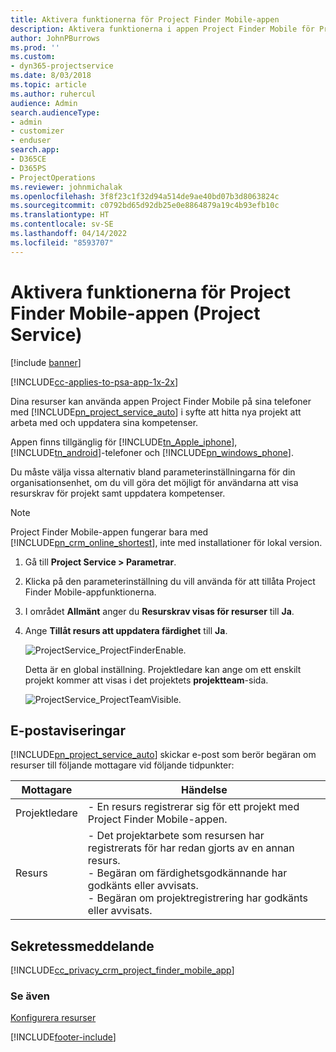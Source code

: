 ```yaml
---
title: Aktivera funktionerna för Project Finder Mobile-appen
description: Aktivera funktionerna i appen Project Finder Mobile för Project Service
author: JohnPBurrows
ms.prod: ''
ms.custom:
- dyn365-projectservice
ms.date: 8/03/2018
ms.topic: article
ms.author: ruhercul
audience: Admin
search.audienceType:
- admin
- customizer
- enduser
search.app:
- D365CE
- D365PS
- ProjectOperations
ms.reviewer: johnmichalak
ms.openlocfilehash: 3f8f23c1f32d94a514de9ae40bd07b3d8063824c
ms.sourcegitcommit: c0792bd65d92db25e0e8864879a19c4b93efb10c
ms.translationtype: HT
ms.contentlocale: sv-SE
ms.lasthandoff: 04/14/2022
ms.locfileid: "8593707"
---
```

# <a name="enable-project-finder-mobile-app-features-project-service"></a>Aktivera funktionerna för Project Finder Mobile-appen (Project Service)

[!include [banner](../includes/psa-now-project-operations.md)]

[!INCLUDE[cc-applies-to-psa-app-1x-2x](../includes/cc-applies-to-psa-app-1x-2x.md)]

Dina resurser kan använda appen Project Finder Mobile på sina telefoner med [!INCLUDE[pn_project_service_auto](../includes/pn-project-service-auto.md)] i syfte att hitta nya projekt att arbeta med och uppdatera sina kompetenser.  
  
 Appen finns tillgänglig för [!INCLUDE[tn_Apple_iphone](../includes/tn-apple-iphone.md)], [!INCLUDE[tn_android](../includes/tn-android.md)]-telefoner och [!INCLUDE[pn_windows_phone](../includes/pn-windows-phone.md)].  
    
 Du måste välja vissa alternativ bland parameterinställningarna för din organisationsenhet, om du vill göra det möjligt för användarna att visa resurskrav för projekt samt uppdatera kompetenser.
  
> [!NOTE]
>  Project Finder Mobile-appen fungerar bara med [!INCLUDE[pn_crm_online_shortest](../includes/pn-crm-online-shortest.md)], inte med installationer för lokal version.  
  
1. Gå till **Project Service > Parametrar**.  
  
2. Klicka på den parameterinställning du vill använda för att tillåta Project Finder Mobile-appfunktionerna.  
  
3. I området **Allmänt** anger du **Resurskrav visas för resurser** till **Ja**.  
  
4. Ange **Tillåt resurs att uppdatera färdighet** till **Ja**.  
  
   ![ProjectService_ProjectFinderEnable.](../psa/media/project-service-project-finder-enable.png "ProjectService_ProjectFinderEnable")  
  
   Detta är en global inställning. Projektledare kan ange om ett enskilt projekt kommer att visas i det projektets **projektteam**-sida.  
  
   ![ProjectService_ProjectTeamVisible.](../psa/media/project-service-project-team-visible.png "ProjectService_ProjectTeamVisible")  
  
## <a name="email-notifications"></a>E-postaviseringar  
 [!INCLUDE[pn_project_service_auto](../includes/pn-project-service-auto.md)] skickar e-post som berör begäran om resurser till följande mottagare vid följande tidpunkter:  
  
|Mottagare|Händelse|  
|---------------|-----------|  
|Projektledare|- En resurs registrerar sig för ett projekt med Project Finder Mobile-appen.|  
|Resurs|- Det projektarbete som resursen har registrerats för har redan gjorts av en annan resurs.<br />- Begäran om färdighetsgodkännande har godkänts eller avvisats.<br />- Begäran om projektregistrering har godkänts eller avvisats.|  
  
## <a name="privacy-notice"></a>Sekretessmeddelande  
 [!INCLUDE[cc_privacy_crm_project_finder_mobile_app](../includes/cc-privacy-crm-project-finder-mobile-app.md)]  
  
### <a name="see-also"></a>Se även  
 [Konfigurera resurser](../psa/set-up-resources.md)


[!INCLUDE[footer-include](../includes/footer-banner.md)]

